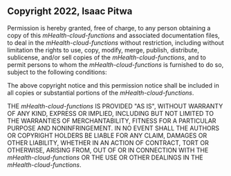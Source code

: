 ## Copyright 2022, Isaac Pitwa

Permission is hereby granted, free of charge, to any person obtaining a copy of this _*mHealth-cloud-functions*_ and associated documentation files, to deal in the _*mHealth-cloud-functions*_ without restriction, including without limitation the rights to use, copy, modify, merge, publish, distribute, sublicense, and/or sell copies of the _*mHealth-cloud-functions*_, and to permit persons to whom the _*mHealth-cloud-functions*_ is furnished to do so, subject to the following conditions:

The above copyright notice and this permission notice shall be included in all copies or substantial portions of the _*mHealth-cloud-functions*_.

THE _*mHealth-cloud-functions*_ IS PROVIDED "AS IS", WITHOUT WARRANTY OF ANY KIND, EXPRESS OR IMPLIED, INCLUDING BUT NOT LIMITED TO THE WARRANTIES OF MERCHANTABILITY, FITNESS FOR A PARTICULAR PURPOSE AND NONINFRINGEMENT. IN NO EVENT SHALL THE AUTHORS OR COPYRIGHT HOLDERS BE LIABLE FOR ANY CLAIM, DAMAGES OR OTHER LIABILITY, WHETHER IN AN ACTION OF CONTRACT, TORT OR OTHERWISE, ARISING FROM, OUT OF OR IN CONNECTION WITH THE _*mHealth-cloud-functions*_ OR THE USE OR OTHER DEALINGS IN THE _*mHealth-cloud-functions*_.
